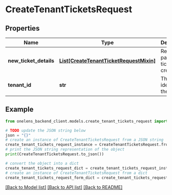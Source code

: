 # CreateTenantTicketsRequest


## Properties

Name | Type | Description | Notes
------------ | ------------- | ------------- | -------------
**new_ticket_details** | [**List[CreateTenantTicketRequestMixin]**](CreateTenantTicketRequestMixin.md) | Request payload for ticket creation | 
**tenant_id** | **str** | The unique identifier of the tenant | 

## Example

```python
from onelens_backend_client.models.create_tenant_tickets_request import CreateTenantTicketsRequest

# TODO update the JSON string below
json = "{}"
# create an instance of CreateTenantTicketsRequest from a JSON string
create_tenant_tickets_request_instance = CreateTenantTicketsRequest.from_json(json)
# print the JSON string representation of the object
print(CreateTenantTicketsRequest.to_json())

# convert the object into a dict
create_tenant_tickets_request_dict = create_tenant_tickets_request_instance.to_dict()
# create an instance of CreateTenantTicketsRequest from a dict
create_tenant_tickets_request_form_dict = create_tenant_tickets_request.from_dict(create_tenant_tickets_request_dict)
```
[[Back to Model list]](../README.md#documentation-for-models) [[Back to API list]](../README.md#documentation-for-api-endpoints) [[Back to README]](../README.md)


